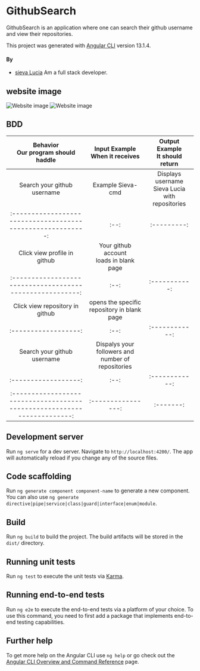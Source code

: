 # GithubSearch
GithubSearch is an application where one can search their github username and view their repositories.

This project was generated with [Angular CLI](https://github.com/angular/angular-cli) version 13.1.4.

#### By 
- [sieva Lucia](https://github.com/Sieva-cmd)
Am a full stack  developer.


## website image
![Website image]()
![Website image]()

## BDD
|Behavior </br>Our program should haddle | Input Example </br>When it receives |Output Example </br> It should return |
|:--------------------------------------:|:-----------------------------------:|:------------------------------------:|
|Search your github username |Example Sieva-cmd |Displays username Sieva Lucia </br> with repositories|
|:---------------------------------------------------------:|:--:|:---------:|
|Click view  profile in github | Your github account </br> loads in blank page |  |
|:-------------------------------------------------------:|:--:|:-----------:|
|Click view repository in github|opens the specific </br> repository in blank page |  |
|:------------------:|:--:|:------------:|
|Search your github username|Dispalys your followers and number of repositories| |
|:------------------:|:--:|:------------:||:--------------:|
|:----------------------------------------------------------------------:|:----------------:|:-------:|


## Development server

Run `ng serve` for a dev server. Navigate to `http://localhost:4200/`. The app will automatically reload if you change any of the source files.

## Code scaffolding

Run `ng generate component component-name` to generate a new component. You can also use `ng generate directive|pipe|service|class|guard|interface|enum|module`.

## Build

Run `ng build` to build the project. The build artifacts will be stored in the `dist/` directory.

## Running unit tests

Run `ng test` to execute the unit tests via [Karma](https://karma-runner.github.io).

## Running end-to-end tests

Run `ng e2e` to execute the end-to-end tests via a platform of your choice. To use this command, you need to first add a package that implements end-to-end testing capabilities.

## Further help

To get more help on the Angular CLI use `ng help` or go check out the [Angular CLI Overview and Command Reference](https://angular.io/cli) page.
